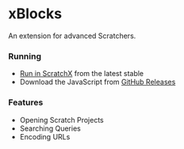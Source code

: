 # xBlocks
An extension for advanced Scratchers.

### Running
- [Run in ScratchX](http://scratchx.org/?url=https://megacode18.js.org/xBlocks/src.js#scratch) from the latest stable
- Download the JavaScript from [GitHub Releases](https://github.com/MegaCode18/xBlocks/releases)

### Features
- Opening Scratch Projects
- Searching Queries
- Encoding URLs
